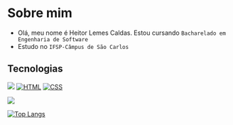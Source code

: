 # Sobre mim
- Olá, meu nome é Heitor Lemes Caldas. Estou cursando `Bacharelado em Engenharia de Software`
- Estudo no `IFSP-Câmpus de São Carlos`

## Tecnologias
![](https://img.shields.io/badge/Python-3776AB?style=for-the-badge&logo=python&logoColor=white)
[![HTML](https://img.shields.io/badge/HTML-E34F26?style=for-the-badge&logo=html5&logoColor=white)](https://developer.mozilla.org/en-US/docs/Web/HTML)
[![CSS](https://img.shields.io/badge/CSS-1572B6?style=for-the-badge&logo=css3&logoColor=white)](https://developer.mozilla.org/en-US/docs/Web/CSS)


[![](https://github-readme-stats.vercel.app/api?username=heitorlemescaldas)](https://github.com/anuraghazra/github-readme-stats)

[![Top Langs](https://github-readme-stats.vercel.app/api/top-langs/?username=heitorlemescaldas&layout=compact)](https://github.com/anuraghazra/github-readme-stats)
